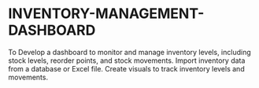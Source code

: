 # INVENTORY-MANAGEMENT-DASHBOARD
To Develop a dashboard to monitor and manage inventory levels, including stock levels, reorder points, and stock movements. Import inventory data from a database or Excel file. Create visuals to track inventory levels and movements.
